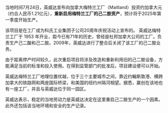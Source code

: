 当地时间7月24日，英威达宣布向加拿大梅特兰工厂（Maitland）投资约加拿大元（约合人民币1.21亿元），**重新启用梅特兰工厂的己二胺资产**，预计将于2025年第一季度开始生产。

该项目是在工厂成为科氏工业集团子公司20周年庆祝活动上宣布的。
英威达梅特兰工厂于 1953 年开业，距今已有71年的历史，曾经是杜邦加拿大公司的工厂。负责生产己二酸和己二胺。2009年，英威达进行了整合后关闭了该工厂的己二胺业务。

由于距离停产时间较久，此次重启项目将涉及改造和重新利用旧的己二胺设备，方能满足当前的标准和投入使用。在得到监管部门的批准后，项目建设便可以开始。  

英威达梅特兰工厂地理位置优越，位于三个主要城市之间，靠近约翰斯敦港、横跨加拿大的铁路网和两座国际桥梁，和美国的纽约州隔河相望。据悉，赢创在该地也有一座工厂，并且与英威达位于同一园区。

英威达表示，稳定的当地劳动力是英威达决定在这里重启己二胺生产的一个因素。此外还包括该当地环境和安全的生产记录。